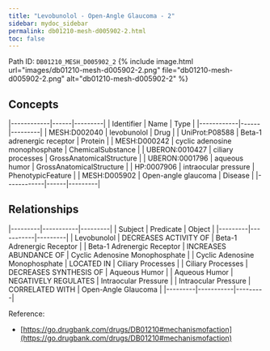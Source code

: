 ```yaml
---
title: "Levobunolol - Open-Angle Glaucoma - 2"
sidebar: mydoc_sidebar
permalink: db01210-mesh-d005902-2.html
toc: false 
---
```



Path ID: `DB01210_MESH_D005902_2`
{% include image.html url="images/db01210-mesh-d005902-2.png" file="db01210-mesh-d005902-2.png" alt="db01210-mesh-d005902-2" %}

## Concepts

|------------|------|---------|
| Identifier | Name | Type    |
|------------|------|---------|
| MESH:D002040 | levobunolol | Drug |
| UniProt:P08588 | Beta-1 adrenergic receptor | Protein |
| MESH:D000242 | cyclic adenosine monophosphate | ChemicalSubstance |
| UBERON:0010427 | ciliary processes | GrossAnatomicalStructure |
| UBERON:0001796 | aqueous humor | GrossAnatomicalStructure |
| HP:0007906 | intraocular pressure | PhenotypicFeature |
| MESH:D005902 | Open-angle glaucoma | Disease |
|------------|------|---------|

## Relationships

|---------|-----------|---------|
| Subject | Predicate | Object  |
|---------|-----------|---------|
| Levobunolol | DECREASES ACTIVITY OF | Beta-1 Adrenergic Receptor |
| Beta-1 Adrenergic Receptor | INCREASES ABUNDANCE OF | Cyclic Adenosine Monophosphate |
| Cyclic Adenosine Monophosphate | LOCATED IN | Ciliary Processes |
| Ciliary Processes | DECREASES SYNTHESIS OF | Aqueous Humor |
| Aqueous Humor | NEGATIVELY REGULATES | Intraocular Pressure |
| Intraocular Pressure | CORRELATED WITH | Open-Angle Glaucoma |
|---------|-----------|---------|

Reference: 
  - [https://go.drugbank.com/drugs/DB01210#mechanismofaction](https://go.drugbank.com/drugs/DB01210#mechanismofaction)
